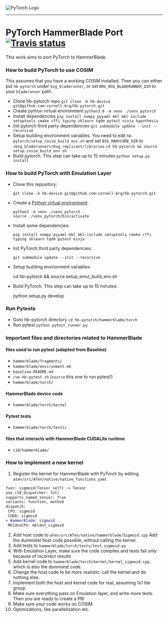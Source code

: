 ![PyTorch Logo](https://github.com/pytorch/pytorch/blob/master/docs/source/_static/img/pytorch-logo-dark.png)

--------------------------------------------------------------------------------

# PyTorch HammerBlade Port <a href="https://travis-ci.com/github/cornell-brg/hb-pytorch" rel="Travis">![Travis status](https://travis-ci.com/cornell-brg/hb-pytorch.svg?branch=master)</a>
This work aims to port PyTorch to HammerBlade.

### How to build PyTorch to use COSIM
  This assumes that you have a working COSIM installed. Then you can either put `hb-pytorch` under `bsg_bladerunner`, or set `BRG_BSG_BLADERUNNER_DIR` to your `bladerunner` path.
 - Clone hb-pytorch repo
    `git clone -b hb-device git@github.com:cornell-brg/hb-pytorch.git`
 - Create python virtual environment
    `python3.6 -m venv ./venv_pytorch`
 - Install dependencies
    `pip install numpy pyyaml mkl mkl-include setuptools cmake cffi typing sklearn tqdm pytest ninja hypothesis`
 - Init pytorch third party dependencies
    `git submodule update --init --recursive`
 - Setup building environment variables. You need to edit `hb-pytorch/setup_cosim_build_env.sh` and set `BSG_MANYCORE_DIR` to `<bsg_bladerunner>/bsg_replicant/libraries`
    `cd hb-pytorch && source setup_cosim_build_env.sh`
 - Build pytorch. This step can take up to 15 minutes
    `python setup.py install`

### How to build PyTorch with Emulation Layer

- Clone this repository:

      git clone -b hb-device git@github.com:cornell-brg/hb-pytorch.git

- Create a [Python virtual environment][venv]:

      python3 -m venv ./venv_pytorch
      source ./venv_pytorch/bin/activate

- Install some dependencies:

      pip install numpy pyyaml mkl mkl-include setuptools cmake cffi typing sklearn tqdm pytest ninja

- Init PyTorch third party dependencies:

      git submodule update --init --recursive

- Setup building environment variables:

     cd hb-pytorch && source setup_emul_build_env.sh

- Build PyTorch. This step can take up to 15 minutes:

     python setup.py develop

[venv]: https://docs.python.org/3/tutorial/venv.html

### Run Pytests
 - Goto hb-pytorch directory
    `cd hb-pytorch/hammerblade/torch`
 - Run pytest
    `python pytest_runner.py`


### Important files and directories related to HammerBlade
#### files used to run pytest (adapted from Baseline)
  - `hammerblade/fragments/`
  - `hammerblade/environment.mk`
  - `baseline-README.md`
  - `run-hb-pytest.sh` (`source` this one to run pytest!)
  - `hammerblade/torch/`
#### HammerBlade device code
  - `hammerblade/torch/kernel`
#### Pytest tests
  - `hammerblade/torch/tests/`
#### files that interacts with HammerBlade CUDALite runtime
  - `c10/hammerblade/`

### How to implement a new kernel
 1. Register the kernel for HammerBlade with PyTorch by editing `aten/src/ATen/native/native_functions.yaml`
 ```diff
func: sigmoid(Tensor self) -> Tensor
use_c10_dispatcher: full
supports_named_tensor: True
variants: function, method
dispatch:
  CPU: sigmoid
  CUDA: sigmoid
+ HammerBlade: sigmoid
  MkldnnCPU: mkldnn_sigmoid
 ```
 2. Add host code to `aten/src/ATen/native/hammerblade/Sigmoid.cpp` Add the dummiest host code possible, without calling the kernel.
 3. Add tests to `hammerblade/torch/tests/test_sigmoid.py`
 4. With Emulation Layer, make sure the code compiles and tests fail only because of incorrect results
 5. Add kernel code to `hammerblade/torch/kernel/kernel_sigmoid.cpp`, which is also the dummiest code.
 6. Change the host code to be more realistic: call the kernel and do nothing else.
 7. Implement both the host and kernel code for real, assuming 1x1 tile group.
 8. Make sure everything pass on Emulation layer, and write more tests. Then you are ready to create a PR!
 9. Make sure your code works on COSIM.
 10. Optimizations, like parallelization etc.
